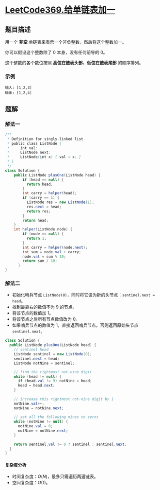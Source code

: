 # [LeetCode369.给单链表加一](https://leetcode-cn.com/problems/plus-one-linked-list/)
## 题目描述
用一个 **非空** 单链表来表示一个非负整数，然后将这个整数加一。

你可以假设这个整数除了 0 本身，没有任何前导的 0。

这个整数的各个数位按照 **高位在链表头部、低位在链表尾部** 的顺序排列。

### 示例
```
输入: [1,2,3]
输出: [1,2,4]
```
## 题解
### 解法一
```java
/**
 * Definition for singly-linked list.
 * public class ListNode {
 *     int val;
 *     ListNode next;
 *     ListNode(int x) { val = x; }
 * }
 */
class Solution {
    public ListNode plusOne(ListNode head) {
        if (head == null) {
          return head;
        }
        int carry = helper(head);
        if (carry == 1) {
          ListNode res = new ListNode(1);
          res.next = head;
          return res;
        }
        return head;
    }
    int helper(ListNode node) {
        if (node == null) {
          return 1;
        }
        int carry = helper(node.next);
        int sum = node.val + carry;
        node.val = sum % 10;
        return sum / 10;
      }
}
```
### 解法二
- 初始化哨兵节点 `ListNode(0)`，同时将它设为新的头节点：`sentinel.next = head`。
- 找到最靠右的数值不为 9 的节点。
- 将该节点的数值加 1。
- 将该节点之后所有节点数值改为 0。
- 如果哨兵节点的数值为 1，直接返回哨兵节点，否则返回原始头节点 `sentinel.next`。
```java
class Solution {
  public ListNode plusOne(ListNode head) {
    // sentinel head
    ListNode sentinel = new ListNode(0);
    sentinel.next = head;
    ListNode notNine = sentinel;

    // find the rightmost not-nine digit
    while (head != null) {
      if (head.val != 9) notNine = head;
      head = head.next;
    }
    
    // increase this rightmost not-nine digit by 1
    notNine.val++;
    notNine = notNine.next;
    
    // set all the following nines to zeros
    while (notNine != null) {
      notNine.val = 0;
      notNine = notNine.next;
    }
    
    return sentinel.val != 0 ? sentinel : sentinel.next;
  }
}
```
#### 复杂度分析
- 时间复杂度：$O(N)$，最多只需遍历两遍链表。
- 空间复杂度：$O(1)$。

